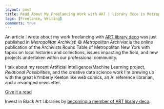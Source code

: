 ```yaml
---
layout: post
title: Read About My Freelancing Work with ART | library deco in Metropolitan Archivist
tags: [Freelance, Writing]
comments: true
---
```


An article I wrote about my work freelancing with [ART library deco](https://artlibrarydeco.space/) was just published in _Metropolitan Archivist_! 😄 _Metropolitan Archivist_ is the online publication of the Archivists Round Table of Metropolitan New York with topics on local histories and collections, issues impacting the field, and new projects undertaken within our professional community. 

I talk about my recent Artificial Intelligence/Machine Learning project, _Relational Possibilities_, and the creative data science work I'm brewing up with the great kYmberly Keeton like web comics, an AI reference librarian, and a revamped newsletter.

[Give it a read](https://medium.com/metropolitan-archivist/the-creative-colab-artificial-intelligence-and-webcomics-at-art-library-deco-5893da1fe17d)

Invest in Black Art Libraries by [becoming a member of ART library deco](https://artlibrarydeco.space/donate/).
